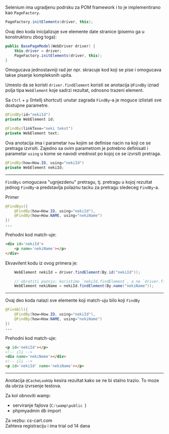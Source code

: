 Selenium ima ugradjenu podrsku za POM framework i to je implementirano kao `PageFactory`.

```Java
PageFactory.initElements(driver, this);
```

Ovaj deo koda inicijalizuje sve elemente date stranice (pisemo ga u konstruktoru zbog toga):
```Java
public BasePageModel(WebDriver driver) {
    this.driver = driver;
    PageFactory.initElements(driver, this);
}
```

Omogucava jednostavniji rad jer npr. skracuje kod koji se pise i omogucava lakse pisanje kompleksnih upita.

Umesto da se koristi `driver.findElement` koristi se anotacija `@FindBy` iznad polja tipa `WebElement` koje sadrzi rezultat, odnosno trazeni element.

Sa `Ctrl` + `p` (Intellj shortcut) unutar zagrada `FindBy`-a je moguce izlistati sve dostupne parametre.

```Java
@FindBy(id="nekiId")
private WebElement id;

@FindBy(linkTexe="neki tekst")
private WebElement text;
```


Ova anotacija ima i parametar `how` kojim se definise nacin na koji ce se pretraga izvrsiti. Zajedno sa ovim parametrom je potrebno definisati i
parametar `using` u kome se navodi vrednost po kojoj ce se izvrsiti pretraga.

```Java
@FindBy(how=How.ID, using="nekiId")
private WebElement nekiId;
```

---

`FindBys` omogucava "ugnjezdenu" pretragu, tj. pretragu u kojoj rezultat jednog `FindBy`-a predstavlja polaznu tacku za pretragu sledeceg `FindBy`-a.

Primer
```Java
@FindBys({
    @FindBy(how=How.ID, using="nekiId"),
    @FindBy(how=How.NAME, using="nekiName")
})
...
```

Prehodni kod match-uje: 
```Html
<div id='nekiId'>
    <p name='nekiName'></p>
</div>
```

Ekvavilent kodu iz ovog primera je:
```Java
    WebElement nekiId = driver.findElement(By.id("nekiId"));

    // obratiti paznju: koristimo `nekiId.findElement`, a ne `driver.findElement`
    WebElement nekiName = nekiId.findElement(By.name("nekiName"));
```

---

Ovaj deo koda nalazi sve elemente koji match-uju bilo koji `FindBy`
```Java
@FindAll({
    @FindBy(how=How.ID, using="nekiId"),
    @FindBy(how=How.NAME, using="nekiName")
})
...
```

Prehodni kod match-uje: 
```Html
<p id='nekiId'></p>
<!-- ili -->
<div name='nekiName'></div>
<!-- ili -->
<p id='nekiId' name='nekiName'></p>
```

---

Anotacija `@CacheLookUp` kesira rezultat kako se ne bi stalno trazio. To moze da ubrza izvrsenje testova.

Za kol obnoviti wamp:
- serviranje fajlova (`C:\wamp\public `)
- phpmyadmin db import

Za vezbu: cs-cart.com  
Zahteva registraciju i ima trial od 14 dana
